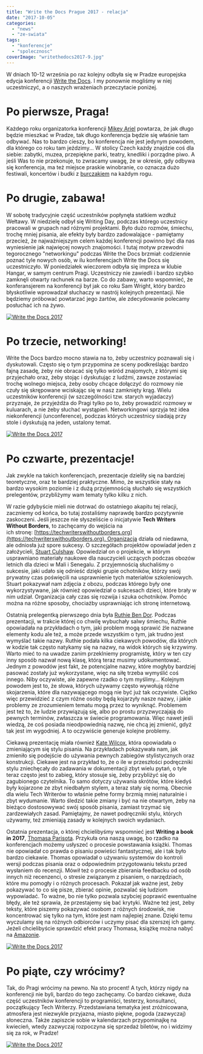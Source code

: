 ```yaml
---
title: "Write the Docs Prague 2017 - relacja"
date: "2017-10-05"
categories:
  - "news"
  - "ze-swiata"
tags:
  - "konferencje"
  - "spolecznosc"
coverImage: "writethedocs2017-9.jpg"
---
```


W dniach 10-12 września po raz kolejny odbyła się w Pradze europejska edycja konferencji [Write the Docs](http://www.writethedocs.org/conf/eu/2017/). I my ponownie mogliśmy w niej uczestniczyć, a o naszych wrażeniach przeczytacie poniżej.

# Po pierwsze, Praga!

Każdego roku organizatorka konferencji [Mikey Ariel](https://twitter.com/ThatDocsLady) powtarza, że jak długo będzie mieszkać w Pradze, tak długo konferencja będzie się właśnie tam odbywać. Nas to bardzo cieszy, bo konferencja nie jest jedynym powodem, dla którego co roku tam jeździmy... W stolicy Czech każdy znajdzie coś dla siebie: zabytki, muzea, przepiękne parki, teatry, knedliki i porządne piwo. A jeśli Was to nie przekonuje, to zwracamy uwagę, że w okresie, gdy odbywa się konferencja, ma też miejsce praskie winobranie, co oznacza dużo festiwali, koncertów i budki z [burczakiem](https://pl.wikipedia.org/wiki/Bur%C4%8D%C3%A1k) na każdym rogu.

# Po drugie, zabawa!

W sobotę tradycyjnie część uczestników popłynęła statkiem wzdłuż Wełtawy. W niedzielę odbył się Writing Day, podczas którego uczestnicy pracowali w grupach nad różnymi projektami. Było dużo rozmów, śmiechu, trochę mniej pisania, ale efekty były bardzo zadowalające - pamiętamy przecież, że najważniejszym celem każdej konferencji powinno być dla nas wyniesienie jak najwięcej nowych znajomości. I tutaj motyw przewodni tegorocznego "networkingu" podczas Write the Docs brzmiał: codziennie poznać tyle nowych osób, w ilu konferencjach Write the Docs się uczestniczyło. W poniedziałek wieczorem odbyła się impreza w klubie Hangar, w samym centrum Pragi. Uczestniczy nie zawiedli i bardzo szybko zamknęli otwarty rachunek na barze. Co do zabawy, warto wspomnieć, że konferansjerem na konferencji był jak co roku Sam Wright, który bardzo błyskotliwie wprowadzał słuchaczy w nastrój kolejnych prezentacji. Nie będziemy próbować powtarzać jego żartów, ale zdecydowanie polecamy posłuchać ich na żywo.

[![Write the Docs 2017](images/writethedocs2017-3-1024x768.jpg)](http://techwriter.pl/wp-content/uploads/2017/10/writethedocs2017-3.jpg)

# Po trzecie, networking!

Write the Docs bardzo mocno stawia na to, żeby uczestnicy poznawali się i dyskutowali. Często się o tym przypomina ze sceny podkreślając bardzo fajną zasadę, żeby nie obracać się tylko wśród znajomych, z którymi się przyjechało oraz, żeby stojąc i dyskutując z ludźmi, zawsze zostawiać trochę wolnego miejsca, żeby osoby chcące dołączyć do rozmowy nie czuły się skrępowane wciskając się w nasz zamknięty krąg. Wielu uczestników konferencji (w szczególności tzw. starych wyjadaczy) przyznaje, że przyjeżdża do Pragi tylko po to, żeby prowadzić rozmowy w kuluarach, a nie żeby słuchać wystąpień. Networkingowi sprzyja też idea niekonferencji (unconference), podczas których uczestnicy siadają przy stole i dyskutują na jeden, ustalony temat.

[![Write the Docs 2017](images/writethedocs2017-8.jpg)](http://techwriter.pl/wp-content/uploads/2017/10/writethedocs2017-8.jpg)

# Po czwarte, prezentacje!

Jak zwykle na takich konferencjach, prezentacje dzieliły się na bardziej teoretyczne, oraz te bardziej praktyczne. Mimo, że wszystkie stały na bardzo wysokim poziomie i z dużą przyjemnością słuchało się wszystkich prelegentów, przybliżymy wam tematy tylko kilku z nich.

W razie gdybyście mieli nie dotrwać do ostatniego akapitu tej relacji, zaczniemy od końca, bo tutaj zostaliśmy naprawdę bardzo pozytywnie zaskoczeni. Jeśli jeszcze nie słyszeliście o inicjatywie **Tech Writers Without Borders**, to zachęcamy do wejścia na ich stronę: [https://techwriterswithoutborders.org](https://techwriterswithoutborders.org). Organizacja działa od niedawna, ale odniosła już spore sukcesy. O szczegółach projektów opowiadał jeden z założycieli, [Stuart Culshaw](https://twitter.com/ouebguy). Opowiedział on o projekcie, w którym usprawniano materiały naukowe dla nauczycieli uczących podczas obozów letnich dla dzieci w Mali i Senegalu. Z przyjemnością słuchaliśmy o sukcesie, jaki udało się odnieść dzięki grupie ochotników, którzy swój prywatny czas poświęcili na usprawnienie tych materiałów szkoleniowych. Stuart pokazywał nam zdjęcia z obozu, podczas którego były one wykorzystywane, jak również opowiedział o sukcesach dzieci, które brały w nim udział. Organizacja cały czas się rozwija i szuka ochotników. Pomóc można na różne sposoby, chociażby usprawniając ich stronę internetową.

Ostatnią prelegentką pierwszego dnia była [Ruthie Ben Dor](https://twitter.com/unruthless). Podczas prezentacji, w trakcie której co chwilę wybuchały salwy śmiechu, Ruthie opowiadała na przykładach o tym, jaki problem mogą sprawić źle nazwane elementy kodu ale też, a może przede wszystkim o tym, jak trudno jest wymyślać takie nazwy. Ruthie podała kilka ciekawych powodów, dla których w kodzie tak często natykamy się na nazwy, na widok których się krzywimy. Warto mieć to na uwadze zanim przeklniemy programistę, który w ten czy inny sposób nazwał nową klasę, którą teraz musimy udokumentować. Jednym z powodów jest fakt, że potencjalne nazwy, które mogłyby bardziej pasować zostały już wykorzystane, więc na siłę trzeba wymyślić coś innego. Niby oczywiste, ale zapewne rzadko o tym myślimy... Kolejnym powodem jest to, że słowa, których używamy często wywołują różne skojarzenia, które dla nazywającego mogą nie być już tak oczywiste. Ciężko więc przewidzieć z czym różne osoby będą kojarzyły nasze nazwy, i jakie problemy ze zrozumieniem tematu mogą przez to wyniknąć. Problemem jest też to, że ludzie przywiązują się, albo po prostu przyzwyczajają do pewnych terminów, zwłaszcza w świecie programowania. Więc nawet jeśli wiedzą, że coś posiada nieodpowiednią nazwę, nie chcą jej zmienić, gdyż tak jest im wygodniej. A to oczywiście generuje kolejne problemy.

Ciekawą prezentację miała również [Kate Wilcox](https://twitter.com/ktdocs), która opowiadała o zmieniającym się stylu pisania. Na przykładach pokazywała nam, jak zmieniło się podejście do używania pewnych zabiegów stylistycznych oraz konstrukcji. Ciekawe jest na przykład to, że o ile w przeszłości podręczniki stylu zniechęcały do zadawania w dokumentacji zbyt wielu pytań, o tyle teraz często jest to zabieg, który stosuje się, żeby przybliżyć się do zagubionego czytelnika. To samo dotyczy używania skrótów, które kiedyś były kojarzone ze zbyt niedbałym stylem, a teraz stały się normą. Obecnie dla wielu Tech Writerów to właśnie pełne formy brzmią mniej naturalnie i zbyt wydumanie. Warto śledzić takie zmiany i być na nie otwartym, żeby na bieżąco dostosowywać swój sposób pisania, zamiast trzymać się zardzewiałych zasad. Pamiętajmy, że nawet podręczniki stylu, których używamy, też zmieniają zasady w kolejnych swoich wydaniach.

Ostatnia prezentacja, o której chcielibyśmy wspomnieć jest **Writing a book in 2017**, [Thomasa Parisota](https://twitter.com/oncletom). Przykuła ona naszą uwagę, bo rzadko na konferencjach możemy usłyszeć o procesie powstawania książki. Thomas nie opowiadał co prawda o pisaniu powieści fantastycznej, ale i tak było bardzo ciekawie. Thomas opowiadał o używaniu systemów do kontroli wersji podczas pisania oraz o odpowiednim przygotowaniu tekstu przed wysłaniem do recenzji. Mówił też o procesie zbierania feedbacku od osób innych niż recenzenci, o stresie związanym z pisaniem, o narzędziach, które mu pomogły i o różnych procesach. Pokazał jak ważne jest, żeby pokazywać to co się pisze, zbierać opinie, pozwalać się ludziom wypowiadać. To ważne, bo nie tylko pozwala szybciej poprawić ewentualne błędy, ale też sprawia, że przestajemy się bać krytyki. Ważne też jest, żeby teksty, które piszemy pokazywać osobom z różnych środowisk, nie koncentrować się tylko na tym, które jest nam najlepiej znane. Dzięki temu wyczulamy się na różnych odbiorców i uczymy pisać dla szerszej ich gamy. Jeżeli chcielibyście sprawdzić efekt pracy Thomasa, książkę można nabyć na [Amazonie](https://www.amazon.fr/Node-js-pratiques-programmation-JavaScript-applicative/dp/2212139934/ref=sr_1_1?ie=UTF8&qid=1506976882&sr=8-1&keywords=node.js+bonnes+pratiques).

[![Write the Docs 2017](images/writethedocs2017-5-1024x697.jpg)](http://techwriter.pl/wp-content/uploads/2017/10/writethedocs2017-5.jpg)

# Po piąte, czy wrócimy?

Tak, do Pragi wrócimy na pewno. Na sto procent! A tych, którzy nigdy na konferencji nie byli, bardzo do tego zachęcamy. Co bardzo ciekawe, duża część uczestników konferencji to programiści, testerzy, konsultanci, początkujący Tech Writerzy. Przedstawiana tematyka jest zróżnicowana, atmosfera jest niezwykle przyjazna, miasto piękne, pogoda (zazwyczaj) słoneczna. Także zapiszcie sobie w kalendarzach przypominajkę na kwiecień, wtedy zazwyczaj rozpoczyna się sprzedaż biletów, no i widzimy się za rok, w Pradze!

[![Write the Docs 2017](images/writethedocs2017-2.jpg)](http://techwriter.pl/wp-content/uploads/2017/10/writethedocs2017-2.jpg)
